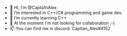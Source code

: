 - 👋 Hi, I’m @Capta1nAlex
- 👀 I’m interested in C++/C# programming and game dev.
- 🌱 I’m currently learning C++
- 💞️ At the moment I'm not looking for collaboration ;-)
- 📫 You can find me in discord: Capitan_Alex#4152

<!---
Capta1nAlex/Capta1nAlex is a ✨ special ✨ repository because its `README.md` (this file) appears on your GitHub profile.
You can click the Preview link to take a look at your changes.
--->

